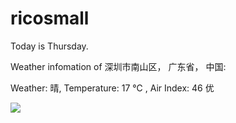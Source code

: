 # ricosmall

Today is Thursday.

Weather infomation of 深圳市南山区， 广东省， 中国: 

Weather: 晴, Temperature: 17 ℃ , Air Index: 46 优

<img src="https://github-readme-stats.vercel.app/api?username=ricosmall&show_icons=true" />
